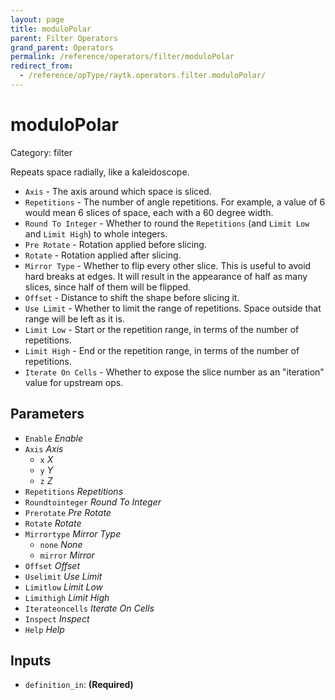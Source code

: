 ```yaml
---
layout: page
title: moduloPolar
parent: Filter Operators
grand_parent: Operators
permalink: /reference/operators/filter/moduloPolar
redirect_from:
  - /reference/opType/raytk.operators.filter.moduloPolar/
---
```


# moduloPolar

Category: filter



Repeats space radially, like a kaleidoscope.

* `Axis` - The axis around which space is sliced.
* `Repetitions` - The number of angle repetitions. For example, a value of 6 would mean 6 slices of space, each with a 60 degree width.
* `Round To Integer` - Whether to round the `Repetitions` (and `Limit Low` and `Limit High`) to whole integers.
* `Pre Rotate` - Rotation applied before slicing.
* `Rotate` - Rotation applied after slicing.
* `Mirror Type` - Whether to flip every other slice. This is useful to avoid hard breaks at edges. It will result in the appearance of half as many slices, since half of them will be flipped.
* `Offset` - Distance to shift the shape before slicing it.
* `Use Limit` - Whether to limit the range of repetitions. Space outside that range will be left as it is.
* `Limit Low` - Start or the repetition range, in terms of the number of repetitions.
* `Limit High` - End or the repetition range, in terms of the number of repetitions.
* `Iterate On Cells` - Whether to expose the slice number as an "iteration" value for upstream ops.

## Parameters

* `Enable` *Enable*
* `Axis` *Axis*
  * `x` *X*
  * `y` *Y*
  * `z` *Z*
* `Repetitions` *Repetitions*
* `Roundtointeger` *Round To Integer*
* `Prerotate` *Pre Rotate*
* `Rotate` *Rotate*
* `Mirrortype` *Mirror Type*
  * `none` *None*
  * `mirror` *Mirror*
* `Offset` *Offset*
* `Uselimit` *Use Limit*
* `Limitlow` *Limit Low*
* `Limithigh` *Limit High*
* `Iterateoncells` *Iterate On Cells*
* `Inspect` *Inspect*
* `Help` *Help*

## Inputs

* `definition_in`:  **(Required)**